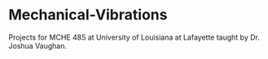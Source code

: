 # Mechanical-Vibrations
Projects for MCHE 485 at University of Louisiana at Lafayette taught by Dr. Joshua Vaughan.
